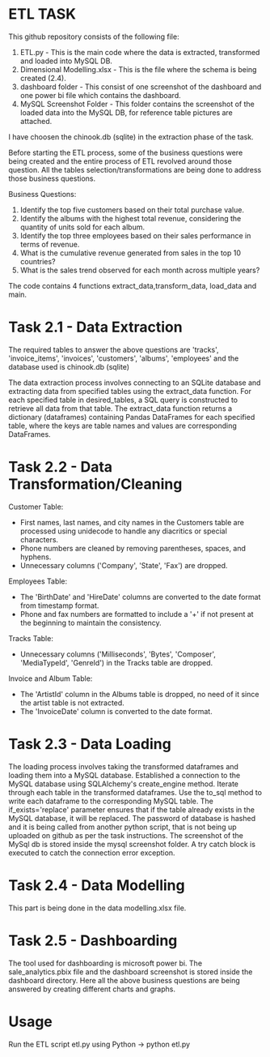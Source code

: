 # ETL TASK

This github repository consists of the following file:
1. ETL.py - This is the main code where the data is extracted, transformed and loaded into MySQL DB.
2. Dimensional Modelling.xlsx - This is the file where the schema is being created (2.4).
3. dashboard folder - This consist of one screenshot of the dashboard and one power bi file which contains the dashboard.
4. MySQL Screenshot Folder - This folder contains the screenshot of the loaded data into the MySQL DB, for reference table pictures are attached.

I have choosen the chinook.db (sqlite) in the extraction phase of the task.

Before starting the ETL process, some of the business questions were being created and the entire process of ETL revolved around those question.
All the tables selection/transformations are being done to address those business questions.

Business Questions:
1. Identify the top five customers based on their total purchase value.
2. Identify the albums with the highest total revenue, considering the quantity of units sold for each album.
3. Identify the top three employees based on their sales performance in terms of revenue.
4. What is the cumulative revenue generated from sales in the top 10 countries?
5. What is the sales trend observed for each month across multiple years?

The code contains 4 functions extract_data,transform_data, load_data and main.

# Task 2.1 - Data Extraction

The required tables to answer the above questions are 'tracks', 'invoice_items', 'invoices', 'customers', 'albums', 'employees' and the database used is chinook.db (sqlite)

The data extraction process involves connecting to an SQLite database and extracting data from specified tables using the extract_data function. For each specified table in desired_tables, a SQL query is constructed to retrieve all data from that table. The extract_data function returns a dictionary (dataframes) containing Pandas DataFrames for each specified table, where the keys are table names and values are corresponding DataFrames.

# Task 2.2 - Data Transformation/Cleaning

Customer Table:
- First names, last names, and city names in the Customers table are processed using unidecode to handle any diacritics or special characters.
- Phone numbers are cleaned by removing parentheses, spaces, and hyphens.
- Unnecessary columns ('Company', 'State', 'Fax') are dropped.

Employees Table:
- The 'BirthDate' and 'HireDate' columns are converted to the date format from timestamp format.
- Phone and fax numbers are formatted to include a '+' if not present at the beginning to maintain the consistency.

Tracks Table:
- Unnecessary columns ('Milliseconds', 'Bytes', 'Composer', 'MediaTypeId', 'GenreId') in the Tracks table are dropped.

Invoice and Album Table:
- The 'ArtistId' column in the Albums table is dropped, no need of it since the artist table is not extracted.
- The 'InvoiceDate' column is converted to the date format.

# Task 2.3 - Data Loading

The loading process involves taking the transformed dataframes and loading them into a MySQL database. 
Established a connection to the MySQL database using SQLAlchemy's create_engine method. 
Iterate through each table in the transformed dataframes. Use the to_sql method to write each dataframe to the corresponding MySQL table. 
The if_exists='replace' parameter ensures that if the table already exists in the MySQL database, it will be replaced.
The password of database is hashed and it is being called from another python script, that is not being up uploaded on github as per the task instructions.
The screenshot of the MySql db is stored inside the mysql screenshot folder.
A try catch block is executed to catch the connection error exception. 

# Task 2.4 - Data Modelling

This part is being done in the data modelling.xlsx file.

# Task 2.5 - Dashboarding

The tool used for dashboarding is microsoft power bi. The sale_analytics.pbix file and the dashboard screenshot is stored inside the dashboard directory.
Here all the above business questions are being answered by creating different charts and graphs.

# Usage

Run the ETL script etl.py using Python -> python etl.py








  



   

